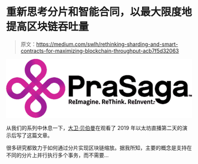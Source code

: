 # 重新思考分片和智能合同，以最大限度地提高区块链吞吐量

> 原文：<https://medium.com/swlh/rethinking-sharding-and-smart-contracts-for-maximizing-blockchain-throughput-acb7f5d32063>

![](img/b363763fa6dee9f94f2940b88384f919.png)

从我们的系列中休息一下，[大卫·贝伯曼](https://medium.com/u/a4ebb701fd4d?source=post_page-----acb7f5d32063--------------------------------)在观看了 2019 年以太坊直播第二天的演示后写了这篇文章。

很多研究都致力于如何通过分片实现区块链缩放。据我所知，主要的概念是支持在不同的分片上并行执行多个事务，而不需要…